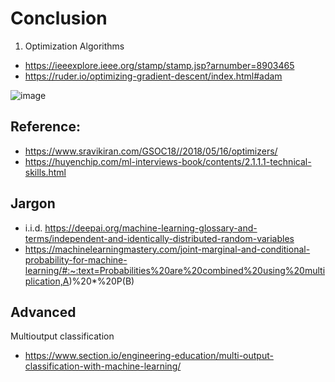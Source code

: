 # Conclusion

1) Optimization Algorithms
+ https://ieeexplore.ieee.org/stamp/stamp.jsp?arnumber=8903465
+ https://ruder.io/optimizing-gradient-descent/index.html#adam

![image](https://user-images.githubusercontent.com/69342162/167069368-98400818-15ad-4af8-9dae-1492c6f26087.png)

## Reference: 
- https://www.sravikiran.com/GSOC18//2018/05/16/optimizers/
- https://huyenchip.com/ml-interviews-book/contents/2.1.1.1-technical-skills.html

## Jargon
- i.i.d. https://deepai.org/machine-learning-glossary-and-terms/independent-and-identically-distributed-random-variables
- https://machinelearningmastery.com/joint-marginal-and-conditional-probability-for-machine-learning/#:~:text=Probabilities%20are%20combined%20using%20multiplication,A)%20*%20P(B)

## Advanced
Multioutput classification </br>
- https://www.section.io/engineering-education/multi-output-classification-with-machine-learning/
